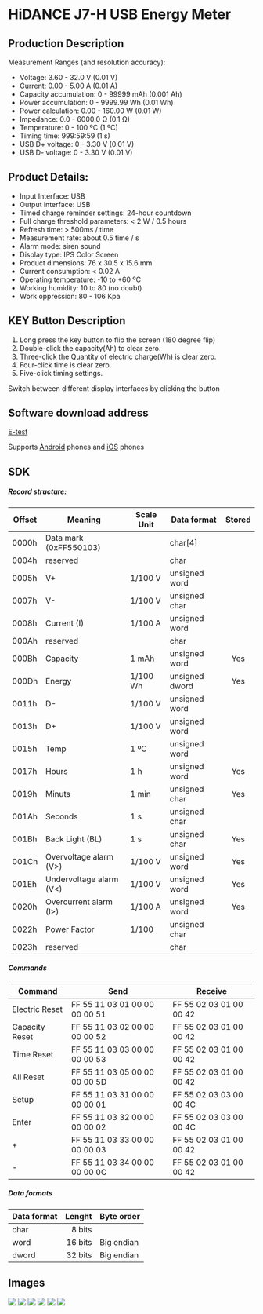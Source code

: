 # HiDANCE J7-H USB Energy Meter

## Production Description
Measurement Ranges (and resolution accuracy):
- Voltage: 3.60 - 32.0 V (0.01 V)
- Current: 0.00 - 5.00 A (0.01 A)
- Capacity accumulation: 0 - 99999 mAh (0.001 Ah)
- Power accumulation: 0 - 9999.99 Wh (0.01 Wh)
- Power calculation: 0.00 - 160.00 W (0.01 W)
- Impedance: 0.0 - 6000.0 Ω (0.1 Ω)
- Temperature: 0 - 100 ºC (1 ºC)
- Timing time: 999:59:59 (1 s)
- USB D+ voltage: 0 - 3.30 V (0.01 V)
- USB D- voltage: 0 - 3.30 V (0.01 V)

## Product Details:
- Input Interface:  USB
- Output interface:  USB
- Timed charge reminder settings: 24-hour countdown
- Full charge threshold parameters: < 2 W / 0.5 hours
- Refresh time: > 500ms / time
- Measurement rate: about 0.5 time / s
- Alarm mode: siren sound
- Display type: IPS Color Screen
- Product dimensions: 76 x 30.5 x 15.6 mm
- Current consumption: < 0.02 A
- Operating temperature: -10 to +60 ºC
- Working humidity: 10 to 80 (no doubt)
- Work oppression: 80 - 106 Kpa

## KEY Button Description
1. Long press the key button to flip the screen (180 degree flip)
2. Double-click the capacity(Ah) to clear zero.
3. Three-click the Quantity of electric charge(Wh) is clear zero.
4. Four-click time is clear zero.
5. Five-click timing settings.

Switch between different display interfaces by clicking the button

## Software download address
[E-test](../E-test)


Supports [Android](https://play.google.com/store/apps/details?id=com.tang.etest.e_test) phones and [iOS](https://apps.apple.com/app/e-test/id1478623332) phones

## SDK

##### Record structure:

| Offset | Meaning                 | Scale Unit | Data format    | Stored |
|--------|-------------------------|------------|----------------|:------:|
| 0000h  | Data mark (0xFF550103)  |            | char[4]        |        |
| 0004h  | reserved                |            | char           |        |
| 0005h  | V+                      | 1/100 V    | unsigned word  |        |
| 0007h  | V-                      | 1/100 V    | unsigned char  |        |
| 0008h  | Current (I)             | 1/100 A    | unsigned word  |        |
| 000Ah  | reserved                |            | char           |        |
| 000Bh  | Capacity                | 1 mAh      | unsigned word  |  Yes   |
| 000Dh  | Energy                  | 1/100 Wh   | unsigned dword |  Yes   |
| 0011h  | D-                      | 1/100 V    | unsigned word  |        |
| 0013h  | D+                      | 1/100 V    | unsigned word  |        |
| 0015h  | Temp                    | 1 ºC       | unsigned word  |        |
| 0017h  | Hours                   | 1 h        | unsigned word  |  Yes   |
| 0019h  | Minuts                  | 1 min      | unsigned char  |  Yes   |
| 001Ah  | Seconds                 | 1 s        | unsigned char  |        |
| 001Bh  | Back Light (BL)         | 1 s        | unsigned char  |  Yes   |
| 001Ch  | Overvoltage alarm (V>)  | 1/100 V    | unsigned word  |  Yes   |
| 001Eh  | Undervoltage alarm (V<) | 1/100 V    | unsigned word  |  Yes   |
| 0020h  | Overcurrent alarm (I>)  | 1/100 A    | unsigned word  |  Yes   |
| 0022h  | Power Factor            | 1/100      | unsigned char  |        |
| 0023h  | reserved                |            | char           |        |

##### Commands
| Command        | Send                          | Receive                 |
|----------------|-------------------------------|-------------------------|
| Electric Reset | FF 55 11 03 01 00 00 00 00 51 | FF 55 02 03 01 00 00 42 |
| Capacity Reset | FF 55 11 03 02 00 00 00 00 52 | FF 55 02 03 01 00 00 42 |
| Time Reset     | FF 55 11 03 03 00 00 00 00 53 | FF 55 02 03 01 00 00 42 |
| All Reset      | FF 55 11 03 05 00 00 00 00 5D | FF 55 02 03 01 00 00 42 |
| Setup          | FF 55 11 03 31 00 00 00 00 01 | FF 55 02 03 03 00 00 4C |
| Enter          | FF 55 11 03 32 00 00 00 00 02 | FF 55 02 03 03 00 00 4C |
| +              | FF 55 11 03 33 00 00 00 00 03 | FF 55 02 03 01 00 00 42 |
| -              | FF 55 11 03 34 00 00 00 00 0C | FF 55 02 03 01 00 00 42 |


##### Data formats

| Data format | Lenght  | Byte order |
|-------------|--------:|------------|
| char        |  8 bits |            |
| word        | 16 bits | Big endian |
| dword       | 32 bits | Big endian |

## Images

![](img/001.jpg)
![](img/002.jpg)
![](img/003.jpg)
![](img/004.jpg)
![](img/005.jpg)
![](img/006.jpg)
